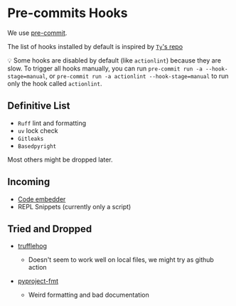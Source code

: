 # Pre-commits Hooks

We use [pre-commit](https://pre-commit.com/).

The list of hooks installed by default is inspired by [`Ty`'s repo](https://github.com/astral-sh/ty/blob/main/.pre-commit-config.yaml)

💡 Some hooks are disabled by default (like `actionlint`) because they are slow. To trigger all hooks manually, you can run `pre-commit run -a --hook-stage=manual`, or `pre-commit run -a actionlint --hook-stage=manual` to run only the hook called `actionlint`.

## Definitive List

- `Ruff` lint and formatting
- `uv` lock check
- `Gitleaks`
- `Basedpyright`

Most others might be dropped later.

## Incoming

- [Code embedder](https://github.com/kvankova/code-embedder/tree/v1.1.1/)
- REPL Snippets (currently only a script)

## Tried and Dropped

- [trufflehog](https://github.com/trufflesecurity/trufflehog)
  - Doesn't seem to work well on local files, we might try as github action

- [pyproject-fmt](https://github.com/tox-dev/pyproject-fm)
  - Weird formatting and bad documentation
